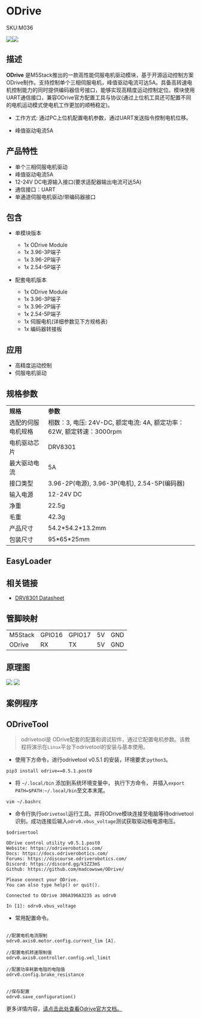 # ODrive

<el-tag effect="plain">SKU:M036</el-tag>

<div class="product_pic"><img src="assets/img/product_pics/module/grbl13.2/grbl13.2_01.webp"><img src="assets/img/product_pics/module/grbl13.2/grbl13.2_02.webp"></div>

## 描述

**ODrive** 是M5Stack推出的一款高性能伺服电机驱动模块，基于开源运动控制方案ODrive制作。支持控制单个三相伺服电机，峰值驱动电流可达5A。具备高转速电机控制能力的同时提供编码器信号接口，能够实现高精度运动控制定位。模块使用UART通信接口，兼容ODrive官方配置工具与协议(通过上位机工具还可配置不同的电机运动模式使电机工作更加的顺畅稳定)。

- 工作方式: 通过PC上位机配置电机参数，通过UART发送指令控制电机位移。

- 峰值驱动电流5A

## 产品特性

- 单个三相伺服电机驱动
- 峰值驱动电流5A
- 12-24V DC电源输入接口(要求适配器输出电流可达5A)
- 通信接口：UART
- 单通道伺服电机驱动/带编码器接口

## 包含

- 单模块版本
    * 1x ODrive Module
    * 1x 3.96-3P端子
    * 1x 3.96-2P端子
    * 1x 2.54-5P端子

- 配套电机版本
    * 1x ODrive Module
    * 1x 3.96-3P端子
    * 1x 3.96-2P端子
    * 1x 2.54-5P端子
    * 1x 伺服电机(详细参数见下方规格表)
    * 1x 编码器转接板

## 应用

- 高精度运动控制
- 伺服电机驱动


## 规格参数

<table>
   <tr style="font-weight:bold">
      <td>规格</td>
      <td>参数</td>
   </tr>
   <tr>
      <td>选配的伺服电机规格</td>
      <td>
         相数：3, 
         电压: 24V-DC, 
         额定电流: 4A, 
         额定功率： 62W, 
         额定转速：3000rpm
   </td>
   </tr>
   <tr>
      <td>电机驱动芯片</td>
      <td>DRV8301</td>
   </tr>
   <tr>
      <td>最大驱动电流</td>
      <td>5A</td>
   </tr>
   <tr>
      <td>接口类型</td>
      <td>3.96-2P(电源), 3.96-3P(电机), 2.54-5P(编码器)</td>
   </tr>
   <tr>
      <td>输入电源</td>
      <td>12-24V DC</td>
   </tr>
   <tr>
      <td>净重</td>
      <td>22.5g</td>
   </tr>
   <tr>
      <td>毛重</td>
      <td>42.3g</td>
   </tr>
   <tr>
      <td>产品尺寸</td>
      <td>54.2*54.2*13.2mm</td>
   </tr>
   <tr>
      <td>包装尺寸</td>
      <td>95*65*25mm</td>
   </tr>
 </table>

 ## EasyLoader



## 相关链接

- [DRV8301 Datasheet](https://m5stack.oss-cn-shenzhen.aliyuncs.com/resource/docs/datasheet/module/DRV8301.pdf)

## 管脚映射

<table>
 <tr><td>M5Stack</td><td>GPIO16</td><td>GPIO17</td><td>5V</td><td>GND</td></tr>
 <tr><td>ODrive</td><td>RX</td><td>TX</td><td>5V</td><td>GND</td></tr>
</table>


## 原理图

<img src="assets/img/product_pics/module/odrive/odrive_sch_01.webp">
<img src="assets/img/product_pics/module/odrive/odrive_sch_02.webp">

## 案例程序


## ODriveTool

>odrivetool是 ODrive配套的配置和调试软件，通过它配置电机参数。该教程将演示在`Linux`平台下odrivetool的安装与基本使用。

- 使用下方命令，进行odrivetool v0.5.1 的安装，环境要求:`python3`。

```clike
pip3 install odrive==0.5.1.post0

```
- 将 `~/.local/bin` 添加到系统环境变量中， 执行下方命令， 并插入`export PATH=$PATH:~/.local/bin`至文本末尾。

```clike
vim ~/.bashrc

```

- 命令行执行`odrivetool`运行工具。并将ODrive模块连接至电脑等待odrivetool识别。成功连接后输入`odrv0.vbus_voltage`测试获取驱动板电源电压。

```clike
$odrivertool

ODrive control utility v0.5.1.post0
Website: https://odriverobotics.com/
Docs: https://docs.odriverobotics.com/
Forums: https://discourse.odriverobotics.com/
Discord: https://discord.gg/k3ZZ3mS
Github: https://github.com/madcowswe/ODrive/

Please connect your ODrive.
You can also type help() or quit().

Connected to ODrive 306A396A3235 as odrv0

In [1]: odrv0.vbus_voltage

```

- 常用配置命令。

```clike

//配置电机电流限制
odrv0.axis0.motor.config.current_lim [A].

//配置电机转速限制值
odrv0.axis0.controller.config.vel_limit

//配置功率耗散电阻的电阻值
odrv0.config.brake_resistance


//保存配置
odrv0.save_configuration()

```


更多详情内容，[请点击此处查看Odrive官方文档。](https://docs.odriverobotics.com/#start-odrivetool)


<script>

   var purchase_link = 'https://m5stack.com/products/grbl-module-13-2-stepmotor-driver-drv8825';

   anchor_search(purchase_link);
   scrollFunc();

</script>
